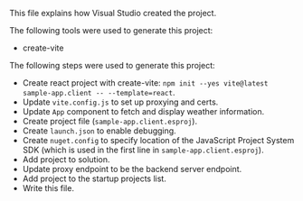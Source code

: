 This file explains how Visual Studio created the project.

The following tools were used to generate this project:
- create-vite

The following steps were used to generate this project:
- Create react project with create-vite: `npm init --yes vite@latest sample-app.client -- --template=react`.
- Update `vite.config.js` to set up proxying and certs.
- Update `App` component to fetch and display weather information.
- Create project file (`sample-app.client.esproj`).
- Create `launch.json` to enable debugging.
- Create `nuget.config` to specify location of the JavaScript Project System SDK (which is used in the first line in `sample-app.client.esproj`).
- Add project to solution.
- Update proxy endpoint to be the backend server endpoint.
- Add project to the startup projects list.
- Write this file.
